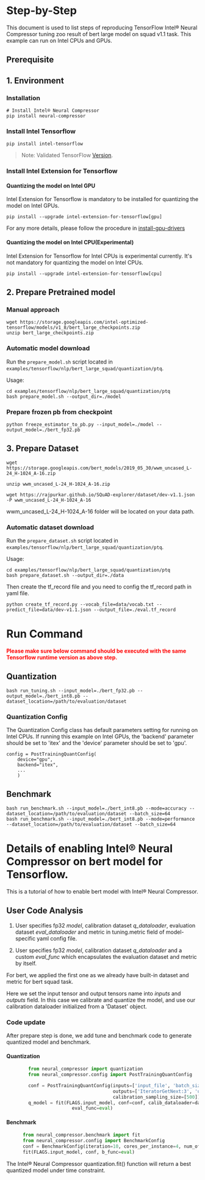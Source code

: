 Step-by-Step
============

This document is used to list steps of reproducing TensorFlow Intel® Neural Compressor tuning zoo result of bert large model on squad v1.1 task.
This example can run on Intel CPUs and GPUs.


## Prerequisite

## 1. Environment

### Installation
```shell
# Install Intel® Neural Compressor
pip install neural-compressor
```

### Install Intel Tensorflow
```shell
pip install intel-tensorflow
```
> Note: Validated TensorFlow [Version](/docs/source/installation_guide.md#validated-software-environment).

### Install Intel Extension for Tensorflow

#### Quantizing the model on Intel GPU
Intel Extension for Tensorflow is mandatory to be installed for quantizing the model on Intel GPUs.

```shell
pip install --upgrade intel-extension-for-tensorflow[gpu]
```
For any more details, please follow the procedure in [install-gpu-drivers](https://github.com/intel-innersource/frameworks.ai.infrastructure.intel-extension-for-tensorflow.intel-extension-for-tensorflow/blob/master/docs/install/install_for_gpu.md#install-gpu-drivers)

#### Quantizing the model on Intel CPU(Experimental)
Intel Extension for Tensorflow for Intel CPUs is experimental currently. It's not mandatory for quantizing the model on Intel CPUs.

```shell
pip install --upgrade intel-extension-for-tensorflow[cpu]
```

## 2. Prepare Pretrained model

### Manual approach

```shell
wget https://storage.googleapis.com/intel-optimized-tensorflow/models/v1_8/bert_large_checkpoints.zip
unzip bert_large_checkpoints.zip
```
### Automatic model download
Run the `prepare_model.sh` script located in `examples/tensorflow/nlp/bert_large_squad/quantization/ptq`.

Usage:
```shell
cd examples/tensorflow/nlp/bert_large_squad/quantization/ptq
bash prepare_model.sh --output_dir=./model
```

### Prepare frozen pb from checkpoint
  ```shell
  python freeze_estimator_to_pb.py --input_model=./model --output_model=./bert_fp32.pb
  ```

## 3. Prepare Dataset
```shell
wget https://storage.googleapis.com/bert_models/2019_05_30/wwm_uncased_L-24_H-1024_A-16.zip
```

```shell
unzip wwm_uncased_L-24_H-1024_A-16.zip
```

```shell
wget https://rajpurkar.github.io/SQuAD-explorer/dataset/dev-v1.1.json -P wwm_uncased_L-24_H-1024_A-16
```
wwm_uncased_L-24_H-1024_A-16 folder will be located on your data path.

### Automatic dataset download
Run the `prepare_dataset.sh` script located in `examples/tensorflow/nlp/bert_large_squad/quantization/ptq`.

Usage:
```shell
cd examples/tensorflow/nlp/bert_large_squad/quantization/ptq
bash prepare_dataset.sh --output_dir=./data
```

Then create the tf_record file and you need to config the tf_record path in yaml file.
```shell
python create_tf_record.py --vocab_file=data/vocab.txt --predict_file=data/dev-v1.1.json --output_file=./eval.tf_record
```


# Run Command
  <b><font color='red'>Please make sure below command should be executed with the same Tensorflow runtime version as above step.</font></b>

## Quantization
  ```shell
  bash run_tuning.sh --input_model=./bert_fp32.pb --output_model=./bert_int8.pb --dataset_location=/path/to/evaluation/dataset
  ```

### Quantization Config
The Quantization Config class has default parameters setting for running on Intel CPUs. If running this example on Intel GPUs, the 'backend' parameter should be set to 'itex' and the 'device' parameter should be set to 'gpu'.

```
config = PostTrainingQuantConfig(
    device="gpu",
    backend="itex",
    ...
    )
```

## Benchmark
  ```shell
  bash run_benchmark.sh --input_model=./bert_int8.pb --mode=accuracy --dataset_location=/path/to/evaluation/dataset --batch_size=64
  bash run_benchmark.sh --input_model=./bert_int8.pb --mode=performance --dataset_location=/path/to/evaluation/dataset --batch_size=64
  ```



Details of enabling Intel® Neural Compressor on bert model for Tensorflow.
=========================

This is a tutorial of how to enable bert model with Intel® Neural Compressor.
## User Code Analysis
1. User specifies fp32 *model*, calibration dataset *q_dataloader*, evaluation dataset *eval_dataloader* and metric in tuning.metric field of model-specific yaml config file.

2. User specifies fp32 *model*, calibration dataset *q_dataloader* and a custom *eval_func* which encapsulates the evaluation dataset and metric by itself.

For bert, we applied the first one as we already have built-in dataset and metric for bert squad task.

Here we set the input tensor and output tensors name into *inputs* and *outputs* field. In this case we calibrate and quantize the model, and use our calibration dataloader initialized from a 'Dataset' object.

### Code update

After prepare step is done, we add tune and benchmark code to generate quantized model and benchmark.

#### Quantization
```python
        from neural_compressor import quantization
        from neural_compressor.config import PostTrainingQuantConfig

        conf = PostTrainingQuantConfig(inputs=['input_file', 'batch_size'],
                                       outputs=['IteratorGetNext:3', 'unstack:0', 'unstack:1'],
                                       calibration_sampling_size=[500])
        q_model = fit(FLAGS.input_model, conf=conf, calib_dataloader=dataloader,
                        eval_func=eval)
```

#### Benchmark
```python
      from neural_compressor.benchmark import fit
      from neural_compressor.config import BenchmarkConfig
      conf = BenchmarkConfig(iteration=10, cores_per_instance=4, num_of_instance=1)
      fit(FLAGS.input_model, conf, b_func=eval)
```
The Intel® Neural Compressor quantization.fit() function will return a best quantized model under time constraint.
